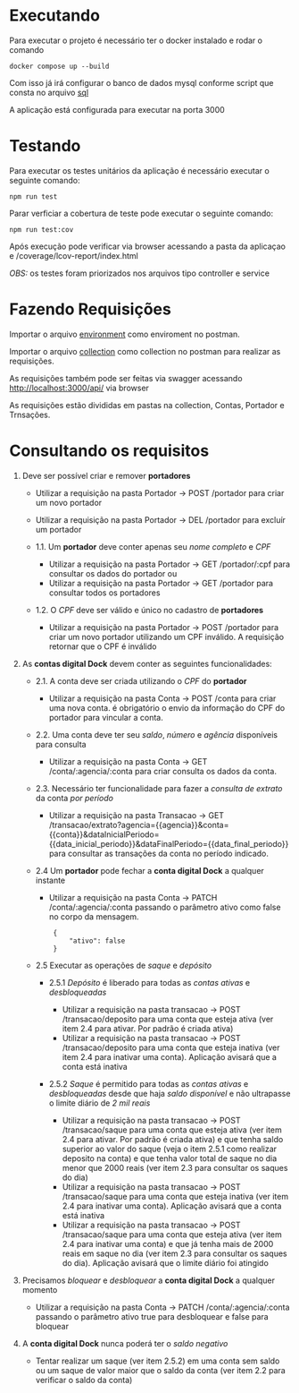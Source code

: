 # Executando

Para executar o projeto é necessário ter o docker instalado e rodar o comando

```
docker compose up --build
```

Com isso já irá configurar o banco de dados mysql conforme script que consta no arquivo [sql](scripts/desafio-dev-api-rest.sql)

A aplicação está configurada para executar na porta 3000

# Testando

Para executar os testes unitários da aplicação é necessário executar o seguinte comando:

```
npm run test
```

Parar verficiar a cobertura de teste pode executar o seguinte comando:

```
npm run test:cov
```
Após execução pode verificar via browser acessando a pasta da aplicaçao e /coverage/lcov-report/index.html

*OBS:* os testes foram priorizados nos arquivos tipo controller e service

# Fazendo Requisições

Importar o arquivo [environment](/postman/local.postman_environment.json) como enviroment no postman. 

Importar o arquivo [collection](/postman/desafio-dev-api-rest.postman_collection.json) como collection no postman para realizar as requisições.

As requisições também pode ser feitas via swagger acessando [http://localhost:3000/api/](http://localhost:3000/api/) via browser

As requisições estão divididas em pastas na collection, Contas, Portador e Trnsações.

# Consultando os requisitos

1. Deve ser possível criar e remover **portadores** 
   - Utilizar a requisição na pasta Portador -> POST /portador para criar um novo portador
   - Utilizar a requisição na pasta Portador -> DEL /portador para excluír um portador
    
   - 1.1. Um **portador** deve conter apenas seu *nome completo* e *CPF*
     - Utilizar a requisição na pasta Portador -> GET /portador/:cpf para consultar os dados do portador ou
     - Utilizar a requisição na pasta Portador -> GET /portador para consultar todos os portadores

   - 1.2. O *CPF* deve ser válido e único no cadastro de **portadores**
     - Utilizar a requisição na pasta Portador -> POST /portador para criar um novo portador utilizando um CPF inválido. A requisição retornar que o CPF é inválido

2. As **contas digital Dock** devem conter as seguintes funcionalidades:
   - 2.1. A conta deve ser criada utilizando o *CPF* do **portador**
     - Utilizar a requisição na pasta Conta -> POST /conta para criar uma nova conta. é obrigatório o envio da informação do CPF do portador para vincular a conta.


   - 2.2. Uma conta deve ter seu *saldo*, *número* e *agência* disponíveis para consulta
     - Utilizar a requisição na pasta Conta -> GET /conta/:agencia/:conta para criar consulta os dados da conta.


   - 2.3. Necessário ter funcionalidade para fazer a *consulta de extrato* da conta *por período*
      - Utilizar a requisição na pasta Transacao -> GET /transacao/extrato?agencia={{agencia}}&conta={{conta}}&dataInicialPeriodo={{data_inicial_periodo}}&dataFinalPeriodo={{data_final_periodo}} para consultar as transações da conta no período indicado.
    
   - 2.4 Um **portador** pode fechar a **conta digital Dock** a qualquer instante
     - Utilizar a requisição na pasta Conta -> PATCH /conta/:agencia/:conta passando o parâmetro ativo como false no corpo da mensagem. 
       ```
        {
            "ativo": false
        }
        ```

   - 2.5 Executar as operações de *saque* e *depósito*

     - 2.5.1 *Depósito* é liberado para todas as *contas ativas* e *desbloqueadas*
       - Utilizar a requisição na pasta transacao -> POST /transacao/deposito para uma conta que esteja ativa (ver item 2.4 para ativar. Por padrão é criada ativa)
       - Utilizar a requisição na pasta transacao -> POST /transacao/deposito para uma conta que esteja inativa (ver item 2.4 para inativar uma conta). Aplicação avisará que a conta está inativa

     - 2.5.2 *Saque* é permitido para todas as *contas ativas* e *desbloqueadas* desde que haja *saldo disponível* e não ultrapasse o limite diário de *2 mil reais*
       - Utilizar a requisição na pasta transacao -> POST /transacao/saque para uma conta que esteja ativa (ver item 2.4 para ativar. Por padrão é criada ativa) e que tenha saldo superior ao valor do saque (veja o item 2.5.1 como realizar deposito na conta) e que tenha valor total de saque no dia menor que 2000 reais (ver item 2.3 para consultar os saques do dia)
       - Utilizar a requisição na pasta transacao -> POST /transacao/saque para uma conta que esteja inativa (ver item 2.4 para inativar uma conta). Aplicação avisará que a conta está inativa
       - Utilizar a requisição na pasta transacao -> POST /transacao/saque para uma conta que esteja ativa (ver item 2.4 para inativar uma conta) e que já tenha mais de 2000 reais em saque no dia (ver item 2.3 para consultar os saques do dia). Aplicação avisará que o limite diário foi atingido

3. Precisamos *bloquear* e *desbloquear* a **conta digital Dock** a qualquer momento
   - Utilizar a requisição na pasta Conta -> PATCH /conta/:agencia/:conta passando o parâmetro ativo true para desbloquear e false para bloquear
    
4. A **conta digital Dock** nunca poderá ter o *saldo negativo*
   - Tentar realizar um saque (ver item 2.5.2) em uma conta sem saldo ou um saque de valor maior que o saldo da conta (ver item 2.2 para verificar o saldo da conta)
